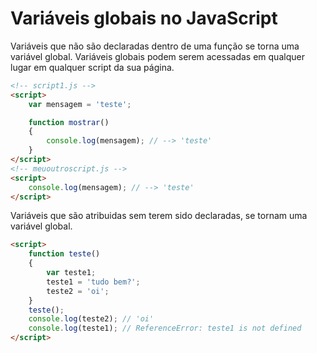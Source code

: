 # Variáveis globais no JavaScript

Variáveis que não são declaradas dentro de uma função se torna uma variável global. Variáveis globais podem serem acessadas em qualquer lugar em qualquer script da sua página.

```html
<!-- script1.js -->
<script>
    var mensagem = 'teste';

    function mostrar()
    {
        console.log(mensagem); // --> 'teste'
    }
</script>
<!-- meuoutroscript.js -->
<script>
    console.log(mensagem); // --> 'teste'
</script>
```

Variáveis que são atribuidas sem terem sido declaradas, se tornam uma variável global.
```html
<script>
    function teste()
    {
        var teste1;
        teste1 = 'tudo bem?';
        teste2 = 'oi';
    }
    teste();
    console.log(teste2); // 'oi'
    console.log(teste1); // ReferenceError: teste1 is not defined
</script>
```